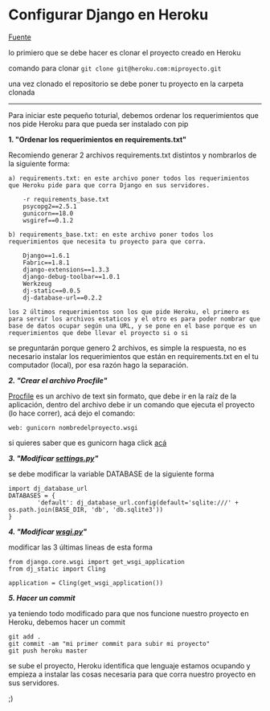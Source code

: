 Configurar Django en Heroku
=========

[Fuente](https://devcenter.heroku.com/articles/getting-started-with-django)


lo primiero que se debe hacer es clonar el proyecto creado en Heroku

comando para clonar
```git clone git@heroku.com:miproyecto.git```

una vez clonado el repositorio se debe poner tu proyecto en la carpeta clonada

---

Para iniciar este pequeño toturial, debemos ordenar los requerimientos que nos pide Heroku
para que pueda ser instalado con pip



**1. "Ordenar los requerimientos en requirements.txt"**

Recomiendo generar 2 archivos requirements.txt distintos y nombrarlos de la siguiente forma:
```
a) requirements.txt: en este archivo poner todos los requerimientos que Heroku pide para que corra Django en sus servidores.

    -r requirements_base.txt
    psycopg2==2.5.1
    gunicorn==18.0
    wsgiref==0.1.2
```
```
b) requirements_base.txt: en este archivo poner todos los requerimientos que necesita tu proyecto para que corra.

    Django==1.6.1
    Fabric==1.8.1
    django-extensions==1.3.3
    django-debug-toolbar==1.0.1
    Werkzeug
    dj-static==0.0.5
    dj-database-url==0.2.2
    
los 2 últimos requerimientos son los que pide Heroku, el primero es para servir los archivos estaticos y el otro es para poder nombrar que base de datos ocupar según una URL, y se pone en el base porque es un requerimientos que debe llevar el proyecto si o si
```

se preguntarán porque genero 2 archivos, es simple la respuesta, no es necesario instalar los requerimientos que están en requirements.txt en el tu computador (local), por esa razón hago la separación.

***2. "Crear el archivo Procfile"***

[Procfile](https://devcenter.heroku.com/articles/getting-started-with-django#procfile) es un archivo de text sin formato, que debe ir en la raíz de la aplicación, dentro del archivo debe ir un comando que ejecuta el proyecto (lo hace correr), acá dejo el comando:
```
web: gunicorn nombredelproyecto.wsgi
```

si quieres saber que es gunicorn haga click [acá](http://gunicorn.org/)

***3. "Modificar [settings.py](https://devcenter.heroku.com/articles/getting-started-with-django#settings-py)"***

se debe modificar la variable DATABASE de la siguiente forma

```
import dj_database_url
DATABASES = {
        'default': dj_database_url.config(default='sqlite:///' + os.path.join(BASE_DIR, 'db', 'db.sqlite3'))
}
```

***4. "Modificar [wsgi.py](https://devcenter.heroku.com/articles/getting-started-with-django#wsgi-py)"***

modificar las 3 últimas lineas de esta forma

```
from django.core.wsgi import get_wsgi_application
from dj_static import Cling

application = Cling(get_wsgi_application())
```

***5. Hacer un commit***

ya teniendo todo modificado para que nos funcione nuestro proyecto en Heroku,
debemos hacer un commit 

```
git add .
git commit -am "mi primer commit para subir mi proyecto"
git push heroku master
```

se sube el proyecto, Heroku identifica que lenguaje estamos ocupando y empieza a instalar las cosas necesaria para que corra nuestro proyecto en sus servidores.

;)






